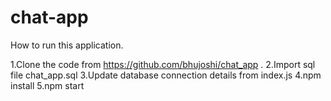 # chat-app

How to run this application.

1.Clone the code from https://github.com/bhujoshi/chat_app .
2.Import sql file chat_app.sql
3.Update database connection details from index.js
4.npm install
5.npm start

